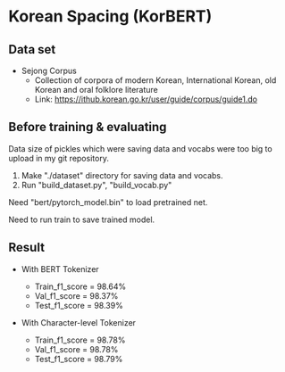 # Korean Spacing (KorBERT)

## Data set

* Sejong Corpus
    * Collection of corpora of modern Korean, International Korean, old Korean and oral folklore literature
    * Link: <https://ithub.korean.go.kr/user/guide/corpus/guide1.do>


## Before training & evaluating

Data size of pickles which were saving data and vocabs were too big to upload in my git repository.
1. Make "./dataset" directory for saving data and vocabs.
2. Run "build_dataset.py", "build_vocab.py"

Need "bert/pytorch_model.bin" to load pretrained net.

Need to run train to save trained model.

## Result

* With BERT Tokenizer
    * Train_f1_score = 98.64%
    * Val_f1_score = 98.37%
    * Test_f1_score = 98.39%

* With Character-level Tokenizer
    * Train_f1_score = 98.78%
    * Val_f1_score = 98.78%
    * Test_f1_score = 98.79%
